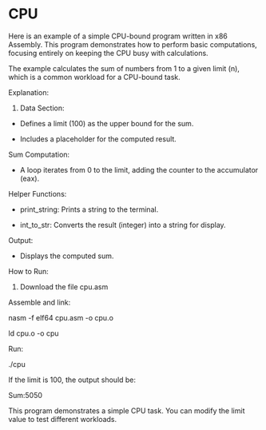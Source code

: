 # CPU
Here is an example of a simple CPU-bound program written in x86 Assembly. This program demonstrates how to perform basic computations, focusing entirely on keeping the CPU busy with calculations.

The example calculates the sum of numbers from 1 to a given limit (n), which is a common workload for a CPU-bound task.

Explanation:

1. Data Section:

 - Defines a limit (100) as the upper bound for the sum.

 - Includes a placeholder for the computed result.
   
Sum Computation:

 - A loop iterates from 0 to the limit, adding the counter to the accumulator (eax).
   
Helper Functions:

 - print_string: Prints a string to the terminal.

 - int_to_str: Converts the result (integer) into a string for display.
   
Output:

 - Displays the computed sum.

How to Run:

 1. Download the file cpu.asm

Assemble and link:

  nasm -f elf64 cpu.asm -o cpu.o
  
  ld cpu.o -o cpu

Run:

  ./cpu

If the limit is 100, the output should be:

  Sum:5050

This program demonstrates a simple CPU task. You can modify the limit value to test different workloads.

